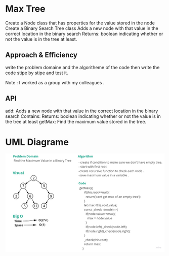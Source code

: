 # Max Tree

Create a Node class that has properties for the value stored in the node Create a Binary Search Tree class Adds a new node with that value in the correct location in the binary search Returns: boolean indicating whether or not the value is in the tree at least.

## Approach & Efficiency

write the problem domaine and the algoritheme of the code then write the code stipe by stipe and test it.

Note : I worked as a group with my colleagues .

## API

add: Adds a new node with that value in the correct location in the binary search Contains: Returns: boolean indicating whether or not the value is in the tree at least getMax: Find the maximum value stored in the tree.

# UML Diagrame

![challenge16](./challenge16.jpg)
